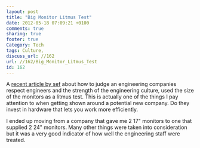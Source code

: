 ```yaml
---
layout: post
title: "Big Monitor Litmus Test"
date: 2012-05-18 07:09:21 +0100 
comments: true
sharing: true
footer: true
Category: Tech
tags: Culture,
discuss_url: //162
url: //162/Big_Monitor_Litmus_Test
id: 162
---
```

A [recent article by sef][post] about how to judge an engineering companies respect engineers and the strength of the engineering culture, used the size of the monitors as a litmus test. This is actually one of the things I pay attention to when getting shown around a potential new company. Do they invest in hardware that lets you work more efficiently.

I ended up moving from a company that gave me 2 17" monitors to one that supplied 2 24" monitors. Many other things were taken into consideration but it was a very good indicator of how well the engineering staff were treated.

[post]: http://sef.kloninger.com/2012/05/engineering-culture-litmus-tests/
